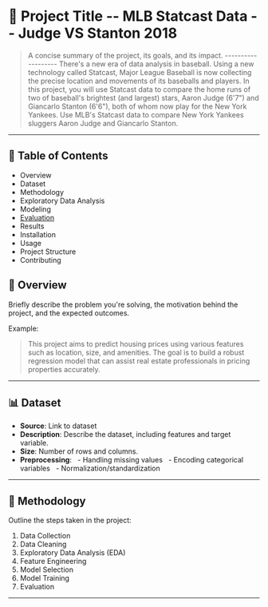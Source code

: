 # 🧠 Project Title -- MLB Statcast Data -- Judge VS Stanton 2018

> A concise summary of the project, its goals, and its impact. -------------------
> There's a new era of data analysis in baseball. Using a new technology called Statcast, Major League Baseball is now collecting the precise location and movements of its baseballs and players. In this project, you will use Statcast data to compare the home runs of two of baseball's brightest (and largest) stars, Aaron Judge (6'7") and Giancarlo Stanton (6'6"), both of whom now play for the New York Yankees. Use MLB's Statcast data to compare New York Yankees sluggers Aaron Judge and Giancarlo Stanton. 

---


## 📌 Table of Contents

- Overview
- Dataset
- Methodology
- Exploratory Data Analysis
- Modeling
- [Evaluation](#evaluation)
- Results
- Installation
- Usage
- Project Structure
- Contributing

## 🧾 Overview

Briefly describe the problem you're solving, the motivation behind the project, and the expected outcomes.

Example:
> This project aims to predict housing prices using various features such as location, size, and amenities. The goal is to build a robust regression model that can assist real estate professionals in pricing properties accurately.

---

## 📊 Dataset

- **Source**: Link to dataset
- **Description**: Describe the dataset, including features and target variable.
- **Size**: Number of rows and columns.
- **Preprocessing**:
  - Handling missing values
  - Encoding categorical variables
  - Normalization/standardization

---

## 🧪 Methodology

Outline the steps taken in the project:

1. Data Collection
2. Data Cleaning
3. Exploratory Data Analysis (EDA)
4. Feature Engineering
5. Model Selection
6. Model Training
7. Evaluation

---

